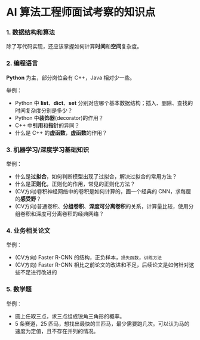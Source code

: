 # AI 算法工程师面试考察的知识点

### 1. **数据结构和算法**

除了写代码实现，还应该掌握如何计算**时间**和**空间**复杂度。

### 2. **编程语言**

**Python** 为主，部分岗位会有 C++，Java 相对少一些。

举例：

- Python 中 **list**、**dict**、**set** 分别对应哪个基本数据结构；插入、删除、查找的时间复杂度分别是多少？
- Python 中**装饰器**(decorator)的作用？
- C++ 中**引用**和**指针**的异同？
- 什么是 C++ 的**虚函数**，**虚函数**的作用？

### 3. 机器学习/深度学习基础知识

举例：

- 什么是**过拟合**，如何判断模型出现了过拟合，解决过拟合的常用方法？
- 什么是**正则化**，正则化的作用，常见的正则化方法？
- (CV方向)卷积神经网络中的卷积是如何计算的，画一个经典的 CNN，求每层的**感受野**？
- (CV方向)普通卷积、**分组卷积**、**深度可分离卷积**的关系，计算量比较，使用分组卷积和深度可分离卷积的经典网络？

### 4. 业务相关论文

举例：

- (CV方向) Faster R-CNN 的结构，正负样本，`损失函数`，`训练方法`
- (CV方向) Faster R-CNN 相比之前论文的改进和不足，后续论文是如何针对这些不足进行改进的

### 5. 数学题

举例：

- 圆上任取三点，求三点组成锐角三角形的概率。
- 5 条赛道，25 匹马，想找出最快的三匹马，最少需要跑几次。可以认为马的速度为定值，且不存在并列的情况。